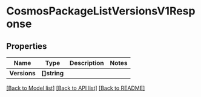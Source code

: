 # CosmosPackageListVersionsV1Response

## Properties

Name | Type | Description | Notes
------------ | ------------- | ------------- | -------------
**Versions** | **[]string** |  | 

[[Back to Model list]](../README.md#documentation-for-models) [[Back to API list]](../README.md#documentation-for-api-endpoints) [[Back to README]](../README.md)



